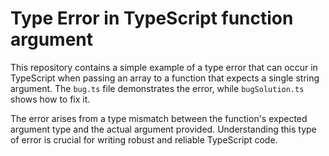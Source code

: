 # Type Error in TypeScript function argument
This repository contains a simple example of a type error that can occur in TypeScript when passing an array to a function that expects a single string argument.  The `bug.ts` file demonstrates the error, while `bugSolution.ts` shows how to fix it.

The error arises from a type mismatch between the function's expected argument type and the actual argument provided.  Understanding this type of error is crucial for writing robust and reliable TypeScript code.